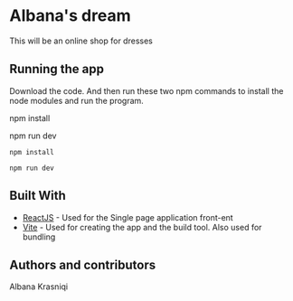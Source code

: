 # Albana's dream

This will be an online shop for dresses


## Running the app
Download the code.
And then run these two npm commands to install the node modules and run the program. 
<p><span>npm install</span></p>
<p><span>npm run dev</span></p>

    npm install
  
    npm run dev

## Built With

  - [ReactJS](https://reactjs.org/) - Used for the Single page application front-ent
  - [Vite](https://vitejs.dev/) - Used for creating the app and the build tool. Also used for bundling


## Authors and contributors
Albana Krasniqi